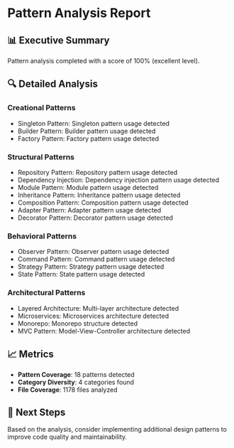 # Pattern Analysis Report

## 📊 Executive Summary
Pattern analysis completed with a score of 100% (excellent level).

## 🔍 Detailed Analysis

### Creational Patterns
- Singleton Pattern: Singleton pattern usage detected
- Builder Pattern: Builder pattern usage detected
- Factory Pattern: Factory pattern usage detected


### Structural Patterns
- Repository Pattern: Repository pattern usage detected
- Dependency Injection: Dependency injection pattern usage detected
- Module Pattern: Module pattern usage detected
- Inheritance Pattern: Inheritance pattern usage detected
- Composition Pattern: Composition pattern usage detected
- Adapter Pattern: Adapter pattern usage detected
- Decorator Pattern: Decorator pattern usage detected


### Behavioral Patterns
- Observer Pattern: Observer pattern usage detected
- Command Pattern: Command pattern usage detected
- Strategy Pattern: Strategy pattern usage detected
- State Pattern: State pattern usage detected


### Architectural Patterns
- Layered Architecture: Multi-layer architecture detected
- Microservices: Microservices architecture detected
- Monorepo: Monorepo structure detected
- MVC Pattern: Model-View-Controller architecture detected


## 📈 Metrics
- **Pattern Coverage**: 18 patterns detected
- **Category Diversity**: 4 categories found
- **File Coverage**: 1178 files analyzed

## 🎯 Next Steps
Based on the analysis, consider implementing additional design patterns to improve code quality and maintainability.
